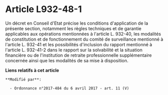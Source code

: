 # Article L932-48-1

Un décret en Conseil d'Etat précise les conditions d'application de la présente section, notamment les règles techniques et
de garantie applicables aux opérations mentionnées à l'article L. 932-40, les modalités de constitution et de fonctionnement
du comité de surveillance mentionné à l'article L. 932-41 et les possibilités d'inclusion du rapport mentionné à l'article L.
932-41-2 dans le rapport sur la solvabilité et la situation financière ou de l'institution de retraite professionnelle
supplémentaire concernée ainsi que les modalités de sa mise à disposition.

**Liens relatifs à cet article**

	**Modifié par**:

	  - Ordonnance n°2017-484 du 6 avril 2017 - art. 11 (V)
